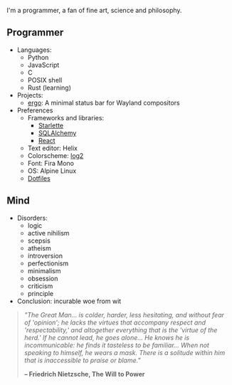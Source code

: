 <p>
	I'm a programmer, a fan of fine art, science and philosophy.
</p>
<h2>Programmer</h2>
<ul>
	<li>
		Languages:
		<ul>
			<li>Python</li>
			<li>JavaScript</li>
			<li>C</li>
			<li>POSIX shell</li>
			<li>Rust (learning)</li>
		</ul>
	</li>
	<li>
		Projects:
		<ul>
			<li><a href="https://github.com/d4yr41n/ergo">ergo</a>: A minimal status bar for Wayland compositors</li>
		</ul>
	</li>
	<li>
		Preferences
		<ul>
			<li>
				Frameworks and libraries:
				<ul>
					<li><a href="https://www.starlette.io">Starlette</a></li>
					<li><a href="https://www.sqlalchemy.org">SQLAlchemy</a></li>
					<li><a href="https://www.sqlalchemy.org">React</a></li>
				</ul>
			</li>
			<li>Text editor: Helix</li>
			<li>Colorscheme: <a href="https://github.com/d4yr41n/log2">log2</a></li>
			<li>Font: Fira Mono</li>
			<li>OS: Alpine Linux</li>
			<li><a href="https://github.com/d4yr41n/dotfiles">Dotfiles</a></li>
		</ul>
	</li>
</ul>
<h2>Mind</h2>
<ul>
	<li>
		Disorders:
		<ul>
			<li>logic</li>
			<li>active nihilism</li>
			<li>scepsis</li>
			<li>atheism</li>
			<li>introversion</li>
			<li>perfectionism</li>
			<li>minimalism</li>
			<li>obsession</li>
			<li>criticism</li>
			<li>principle</li>
		</ul>
	</li>
	<li>Conclusion: incurable woe from wit</li>
</ul>
<blockquote>
	<em>
	"The Great Man... is colder, harder, less hesitating, and without fear of 'opinion'; he lacks the virtues that accompany respect and 'respectability,' and altogether everything that is the 'virtue of the herd.' If he cannot lead, he goes alone... He knows he is incommunicable: he finds it tasteless to be familiar... When not speaking to himself, he wears a mask. There is a solitude within him that is inaccessible to praise or blame."
	</em>
	<p class="text-align-right"><strong>– Friedrich Nietzsche, The Will to Power</strong></p>
</blockquote>
